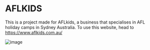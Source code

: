 # AFLKIDS
This is a project made for AFLkids, a business that specialises in AFL holiday camps in Sydney Australia. 
To use this website, head to https://www.aflkids.com.au/

![image](https://github.com/James-h-1969/aflkids/assets/102572039/47fe211f-5385-4f9e-b8ac-d66134466a21)

